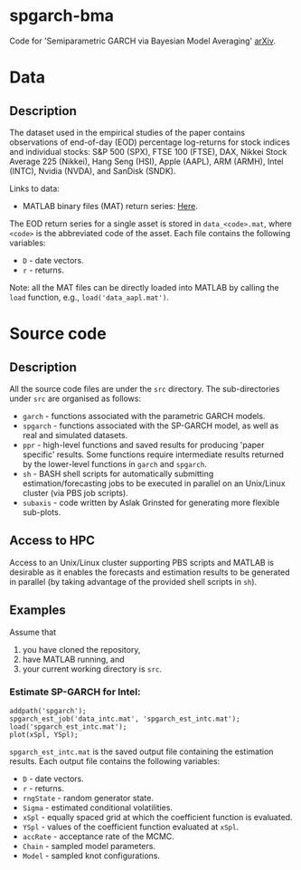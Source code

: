 # spgarch-bma
Code for 'Semiparametric GARCH via Bayesian Model Averaging'
[arXiv](https://arxiv.org/abs/1708.07587).

# Data
## Description
The dataset used in the empirical studies of the paper contains observations of end-of-day (EOD) percentage log-returns for stock indices and individual stocks: S&P 500 (SPX), FTSE 100 (FTSE), DAX, Nikkei Stock Average 225 (Nikkei), Hang Seng (HSI), Apple (AAPL), ARM (ARMH), Intel (INTC), Nvidia (NVDA), and SanDisk (SNDK).

Links to data:
* MATLAB binary files (MAT) return series: [Here](https://github.com/wilson-ye-chen/spgarch-bma/tree/master/src/spgarch).

The EOD return series for a single asset is stored in `data_<code>.mat`, where `<code>` is the abbreviated code of the asset. Each file contains the following variables:
* `D` - date vectors.
* `r` - returns.

Note: all the MAT files can be directly loaded into MATLAB by calling the `load` function, e.g., `load('data_aapl.mat')`.

# Source code
## Description
All the source code files are under the `src` directory. The sub-directories under `src` are organised as follows:
* `garch` - functions associated with the parametric GARCH models.
* `spgarch` - functions associated with the SP-GARCH model, as well as real and simulated datasets.
* `ppr` - high-level functions and saved results for producing 'paper specific' results. Some functions require intermediate results returned by the lower-level functions in `garch` and `spgarch`.
* `sh` - BASH shell scripts for automatically submitting estimation/forecasting jobs to be executed in parallel on an Unix/Linux cluster (via PBS job scripts).
* `subaxis` - code written by Aslak Grinsted for generating more flexible sub-plots.

## Access to HPC
Access to an Unix/Linux cluster supporting PBS scripts and MATLAB is desirable as it enables the forecasts and estimation results to be generated in parallel (by taking advantage of the provided shell scripts in `sh`).

## Examples
Assume that
1. you have cloned the repository,
2. have MATLAB running, and
3. your current working directory is `src`.

### Estimate SP-GARCH for Intel:
```
addpath('spgarch');
spgarch_est_job('data_intc.mat', 'spgarch_est_intc.mat');
load('spgarch_est_intc.mat');
plot(xSpl, YSpl);
```
`spgarch_est_intc.mat` is the saved output file containing the estimation results. Each output file contains the following variables:
* `D` - date vectors.
* `r` - returns.
* `rngState` - random generator state.
* `Sigma` - estimated conditional volatilities.
* `xSpl` - equally spaced grid at which the coefficient function is evaluated.
* `YSpl` - values of the coefficient function evaluated at `xSpl`.
* `accRate` - acceptance rate of the MCMC.
* `Chain` - sampled model parameters.
* `Model` - sampled knot configurations.
